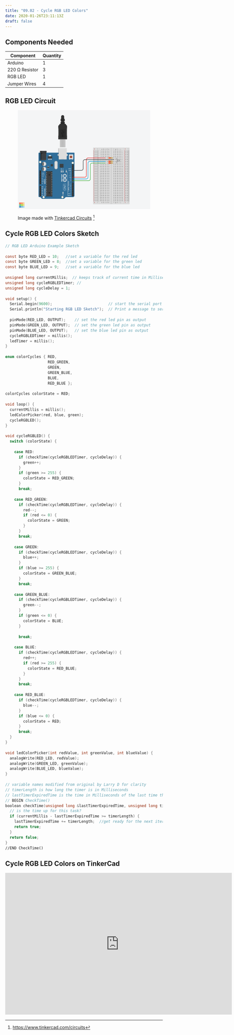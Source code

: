 ```yaml
---
title: "09.02 - Cycle RGB LED Colors"
date: 2020-01-26T23:11:13Z
draft: false
---
```


## Components Needed

<div class="responsive-table-markdown">

| Component      | Quantity |
| -------------- | -------- |
| Arduino        | 1        |
| 220 Ω Resistor | 3        |
| RGB LED        | 1        |
| Jumper Wires   | 4        |

</div>

## RGB LED Circuit

<figure>

[![RGB LED Circuit](2023-rgb-led-cycle-colors-circuit.png)](2023-rgb-led-cycle-colors-circuit.png)

<figcaption>

Image made with [Tinkercad Circuits](https://www.tinkercad.com/circuits) [^1]

</figcaption>
</figure>

## Cycle RGB LED Colors Sketch

```C
// RGB LED Arduino Example Sketch

const byte RED_LED = 10;   //set a variable for the red led
const byte GREEN_LED = 8;  //set a variable for the green led
const byte BLUE_LED = 9;   //set a variable for the blue led

unsigned long currentMillis;  // keeps track of current time in Milliseconds
unsigned long cycleRGBLEDTimer; //
unsigned long cycleDelay = 1;

void setup() {
  Serial.begin(9600);                         // start the serial port
  Serial.println("Starting RGB LED Sketch");  // Print a message to seraial monitor so we know it started

  pinMode(RED_LED, OUTPUT);    // set the red led pin as output
  pinMode(GREEN_LED, OUTPUT);  // set the green led pin as output
  pinMode(BLUE_LED, OUTPUT);   // set the blue led pin as output
  cycleRGBLEDTimer = millis();
  ledTimer = millis();
}

enum colorCycles { RED,
                   RED_GREEN,
                   GREEN,
                   GREEN_BLUE,
                   BLUE,
                   RED_BLUE };

colorCycles colorState = RED;

void loop() {
  currentMillis = millis();
  ledColorPicker(red, blue, green);
  cycleRGBLED();
}

void cycleRGBLED() {
  switch (colorState) {

    case RED:
      if (checkTime(cycleRGBLEDTimer, cycleDelay)) {
        green++;
      }
      if (green >= 255) {
        colorState = RED_GREEN;
      }
      break;

    case RED_GREEN:
      if (checkTime(cycleRGBLEDTimer, cycleDelay)) {
        red--;
        if (red <= 0) {
          colorState = GREEN;
        }
      }
      break;

    case GREEN:
      if (checkTime(cycleRGBLEDTimer, cycleDelay)) {
        blue++;
      }
      if (blue >= 255) {
        colorState = GREEN_BLUE;
      }
      break;

    case GREEN_BLUE:
      if (checkTime(cycleRGBLEDTimer, cycleDelay)) {
        green--;
      }
      if (green <= 0) {
        colorState = BLUE;
      }

      break;

    case BLUE:
      if (checkTime(cycleRGBLEDTimer, cycleDelay)) {
        red++;
        if (red >= 255) {
          colorState = RED_BLUE;
        }
      }
      break;

    case RED_BLUE:
      if (checkTime(cycleRGBLEDTimer, cycleDelay)) {
        blue--;
      }
      if (blue <= 0) {
        colorState = RED;
      }
      break;
  }
}

void ledColorPicker(int redValue, int greenValue, int blueValue) {
  analogWrite(RED_LED, redValue);
  analogWrite(GREEN_LED, greenValue);
  analogWrite(BLUE_LED, blueValue);
}

// variable names modified from original by Larry D for clarity
// timerLength is how long the timer is in Milliseconds
// lastTimerExpiredTime is the time in Milliseconds of the last time the timer expired
// BEGIN CheckTime()
boolean checkTime(unsigned long &lastTimerExpiredTime, unsigned long timerLength) {
  // is the time up for this task?
  if (currentMillis - lastTimerExpiredTime >= timerLength) {
    lastTimerExpiredTime += timerLength;  //get ready for the next iteration
    return true;
  }
  return false;
}
//END CheckTime()
```

## Cycle RGB LED Colors on TinkerCad

<!-- TinkerCad RGB LED -->
<div class="iframe-tinkercad-container">
<iframe class="responsiveIframe" width="725" height="453" src="https://www.tinkercad.com/embed/a7phEZOZgUO?editbtn=1" frameborder="0" marginwidth="0" marginheight="0" scrolling="no"></iframe>
</div>

[^1]: https://www.tinkercad.com/circuits
